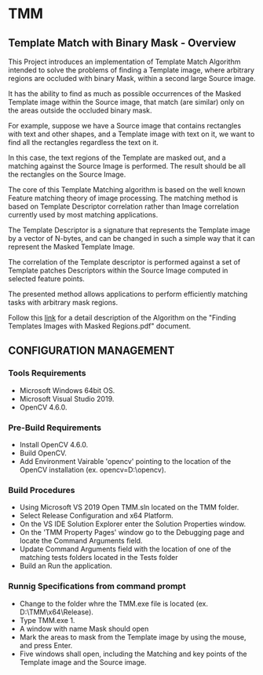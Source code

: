 # TMM
## Template Match with Binary Mask - Overview


This Project introduces an implementation of Template Match Algorithm intended to solve the problems of finding a Template image, where arbitrary regions are occluded with binary Mask, within a second large Source image.

It has the ability to find as much as possible occurrences of the Masked Template image within the Source image, that match (are similar) only on the areas outside the occluded binary mask.

For example, suppose we have a Source image that contains rectangles with text and other shapes, and a Template image with text on it, we want to find all the rectangles regardless the text on it.

In this case, the text regions of the Template are masked out, and a matching against the Source Image is performed. The result should be all the rectangles on the Source Image.


The core of this Template Matching algorithm is based on the well known Feature matching theory of image processing. The matching method is based on Template Descriptor correlation rather than Image correlation currently used by most matching applications.

The Template Descriptor is a signature that represents the Template image by a vector of N-bytes, and can be changed in such a simple way that it can represent the Masked Template Image.

The correlation of the Template descriptor is performed against a set of Template patches Descriptors within the Source Image computed in selected feature points.

The presented method allows applications to perform efficiently matching tasks with arbitrary mask regions.

Follow this [link](https://github.com/emgmetrics/TMM/tree/main/Doc) for a detail description of the Algorithm on the "Finding Templates Images with Masked Regions.pdf" document.

## CONFIGURATION MANAGEMENT 

### Tools Requirements
- Microsoft Windows 64bit OS.
- Microsoft Visual Studio 2019.
- OpenCV 4.6.0.

### Pre-Build Requirements
- Install OpenCV 4.6.0.
- Build OpenCV.
- Add Environment Vairable 'opencv' pointing to the location of the OpenCV installation (ex. opencv=D:\opencv).


### Build Procedures
- Using Microsoft VS 2019 Open TMM.sln located on the TMM folder.
- Select Release Configuration and x64 Platform.
- On the VS IDE Solution Explorer enter the Solution Properties window.
- On the 'TMM Property Pages' window go to the Debugging page and locate the Command Arguments field.
- Update Command Arguments field with the location of one of the matching tests folders located in the Tests folder
- Build an Run the application.


### Runnig Specifications from command prompt
- Change to the folder whre the TMM.exe file is located (ex. D:\TMM\x64\Release).
- Type TMM.exe <folder-name-of-one-of-the-tests-located-under-Tests-folder> 1.
- A window with name Mask should open
- Mark the areas to mask from the Template image by using the mouse, and press Enter.
- Five windows shall open, including the Matching and key points of the Template image and the Source image.
  
